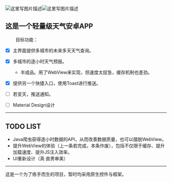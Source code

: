 ![这里写图片描述](http://img.blog.csdn.net/20170802011310672?watermark/2/text/aHR0cDovL2Jsb2cuY3Nkbi5uZXQvWEdMMTU2OTM0OA==/font/5a6L5L2T/fontsize/400/fill/I0JBQkFCMA==/dissolve/70/gravity/SouthEast)![这里写图片描述](http://img.blog.csdn.net/20170802011414894?watermark/2/text/aHR0cDovL2Jsb2cuY3Nkbi5uZXQvWEdMMTU2OTM0OA==/font/5a6L5L2T/fontsize/400/fill/I0JBQkFCMA==/dissolve/70/gravity/SouthEast)
## 这是一个轻量级天气安卓APP ##
　　
目标功能：

 - [x] 主界面提供多城市的未来多天天气查询。 
 - [x] 多城市的逐小时天气预报。
    - 半成品。用了WebView来实现，但速度太捉急，缓存机制也差劲。
 - [x] 提供另一个快捷入口，使用Toast进行推送。
 - [ ] 若变天，推送通知。
 - [ ] Material Design设计


----------

## TODO LIST ##

 - Java爬虫获得逐小时数据的API，从而改善数据质量，也可以摆脱WebView。
 - 提升WebView的体验（上一条若完成，本条作废），包括不仅限于缓存、提升加载速度、提升JS注入效率。
 - UI重新设计（真·直男审美）

----
这是一个为了练手而生的项目，暂时均采用原生控件与框架。
